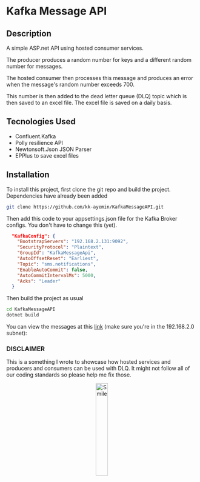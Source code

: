 # Kafka Message API

## Description
<p>A simple ASP.net API using hosted consumer services.</p>
<p>The producer produces a random number for keys and a different random number for messages.</p>
<p>The hosted consumer then processes this message and produces an error when the message's random number exceeds 700.</p>
<p>This number is then added to the dead letter queue (DLQ) topic which is then saved to an excel file. The excel file is saved on a daily basis.</p>

## Tecnologies Used
<ul>
<li>Confluent.Kafka</li>
<li>Polly resilience API </li>
<li>Newtonsoft.Json JSON Parser</li>
<li>EPPlus to save excel files</li>
</ul>

## Installation
To install this project, first clone the git repo and build the project. Dependencies have already been added

```bash
git clone https://github.com/kk-ayemin/KafkaMessageAPI.git
```

<p>Then add this code to your appsettings.json file for the Kafka Broker configs. You don't have to change this (yet). </p>

```json
  "KafkaConfig": {
    "BootstrapServers": "192.168.2.131:9092",
    "SecurityProtocol": "Plaintext",
    "GroupId": "KafkaMessageApi",
    "AutoOffsetReset": "Earliest",
    "Topic": "sms.notifications",
    "EnableAutoCommit": false,
    "AutoCommitIntervalMs": 5000,
    "Acks": "Leader"
  }
```

<p>Then build the project as usual</p>

```bash
cd KafkaMessageAPI
dotnet build
```

<p>You can view the messages at this <a href="192.168.2.131:8080">link</a> (make sure you're in the 192.168.2.0 subnet): </p>


### DISCLAIMER
<p>This is a something I wrote to showcase how hosted services and producers and consumers can be used with DLQ. It might not follow all of our coding standards so please help me fix those. </p>

<div style="text-align: center;">
    <img src="https://encrypted-tbn0.gstatic.com/images?q=tbn:ANd9GcTWDbV5rbr2JGtUjB_GqFJODgVbNrU1RNhD0Q&s" alt="Smile" width="25%">
</div>


